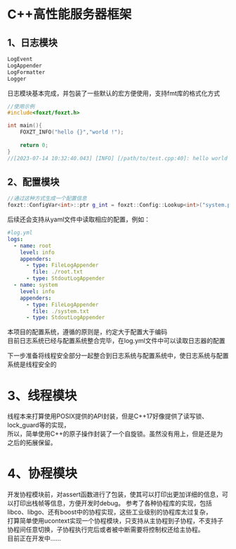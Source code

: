 # C++高性能服务器框架

## 1、日志模块
```c++
LogEvent
LogAppender
LogFormatter
Logger
```
日志模块基本完成，并包装了一些默认的宏方便使用，支持fmt库的格式化方式
```cpp
//使用示例
#include<foxzt/foxzt.h>

int main(){
    FOXZT_INFO("hello {}","world !");
    
    return 0;
}
//[2023-07-14 10:32:40.043] [INFO] [/path/to/test.cpp:40]: hello world !
```
## 2、配置模块
```cpp
//通过这种方式生成一个配置信息
foxzt::ConfigVar<int>::ptr g_int = foxzt::Config::Lookup<int>("system.port", 8080, "system port");
```
后续还会支持从yaml文件中读取相应的配置，例如：
```yaml
#log.yml
logs:
  - name: root
    level: info
    appenders:
      - type: FileLogAppender
        file: ./root.txt
      - type: StdoutLogAppender
  - name: system
    level: info
    appenders:
      - type: FileLogAppender
        file: ./system.txt
      - type: StdoutLogAppender
```
本项目的配置系统，遵循的原则是，约定大于配置大于编码  
目前日志系统已经与配置系统整合完毕，在log.yml文件中可以读取日志器的配置  

下一步准备将线程安全部分一起整合到日志系统与配置系统中，使日志系统与配置系统是线程安全的

# 3、线程模块
线程本来打算使用POSIX提供的API封装，但是C++17好像提供了读写锁、lock_guard等的实现，  
所以，简单使用C++的原子操作封装了一个自旋锁。虽然没有用上，但是还是为之后的拓展保留。  

# 4、协程模块
开发协程模块前，对assert函数进行了包装，使其可以打印出更加详细的信息，可以打印出栈帧等信息，方便开发时debug。
参考了各种协程库的实现，包括libco、libgo、还有boost中的协程实现，这些工业级别的协程库太过复杂，  
打算简单使用ucontext实现一个协程模块，只支持从主协程到子协程，不支持子协程间任意切换，子协程执行完后或者被中断需要将控制权还给主协程。  
目前正在开发中……

